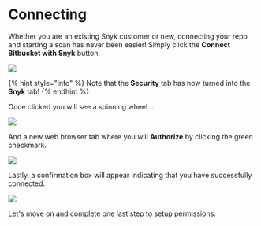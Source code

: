 # Connecting

Whether you are an existing Snyk customer or new, connecting your repo and starting a scan has never been easier! Simply click the **Connect Bitbucket with Snyk** button.

![](https://github.com/snyk/user-docs/tree/695c746d1b207ffdf923b84e4590d31b29e2cc73/docs/.gitbook/assets/snyk-sec-04.png)

{% hint style="info" %}
Note that the **Security** tab has now turned into the **Snyk** tab!
{% endhint %}

Once clicked you will see a spinning wheel...

![](https://github.com/snyk/user-docs/tree/695c746d1b207ffdf923b84e4590d31b29e2cc73/docs/.gitbook/assets/snyk-sec-05.gif)

And a new web browser tab where you will **Authorize** by clicking the green checkmark.

![](https://github.com/snyk/user-docs/tree/695c746d1b207ffdf923b84e4590d31b29e2cc73/docs/.gitbook/assets/snyk-sec-06.png)

Lastly, a confirmation box will appear indicating that you have successfully connected.

![](https://github.com/snyk/user-docs/tree/695c746d1b207ffdf923b84e4590d31b29e2cc73/docs/.gitbook/assets/snyk-sec-07.png)

Let's move on and complete one last step to setup permissions.


